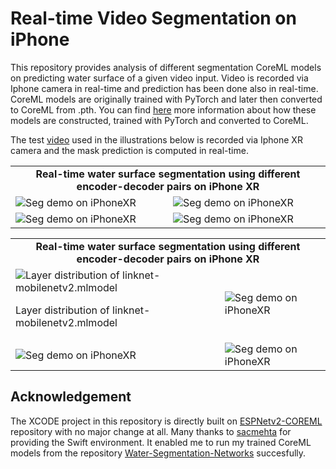 # Real-time Video Segmentation on iPhone

This repository provides analysis of different segmentation CoreML models on predicting water surface of a given video input. Video is recorded via Iphone camera in real-time and prediction has been done also in real-time. CoreML models are originally trained with PyTorch and later then converted to CoreML from .pth. You can find [here](https://github.com/erdemunal35/Water-Segmentation-Networks) more information about how these models are constructed, trained with PyTorch and converted to CoreML.

The test [video](https://www.youtube.com/watch?v=K1QICrgxTjA&t=131s&ab_channel=LoungeVFilms-RelaxingMusicandNatureSounds) used in the illustrations below is recorded via Iphone XR camera and the mask prediction is computed in real-time.

<table>
    <tr>
        <td colspan=2 align="center"><b>Real-time water surface segmentation using different encoder-decoder pairs on iPhone XR<b></td>
    </tr>
    <tr>
        <td>
            <img src="https://github.com/erdemunal35/Real-time-Video-Segmentation-on-Iphone/blob/master/github_data/linknet_mobilenetv2_gif.gif?raw=true" alt="Seg demo on iPhoneXR"></img>
        </td>
        <td>
            <img src="https://github.com/erdemunal35/Real-time-Video-Segmentation-on-Iphone/blob/master/github_data/linknet_resnet18_gif.gif?raw=true" alt="Seg demo on iPhoneXR"></img>
        </td>
    </tr>
    <tr>
    <td>
            <img src="https://github.com/erdemunal35/Real-time-Video-Segmentation-on-Iphone/blob/master/github_data/unet_mobilenetv2_gif.gif?raw=true" alt="Seg demo on iPhoneXR"></img>
        </td>
        <td>
            <img src="https://github.com/erdemunal35/Real-time-Video-Segmentation-on-Iphone/blob/master/github_data/unet_resnet18_gif.gif?raw=true" alt="Seg demo on iPhoneXR"></img>
        </td>
    </tr>
</table>

<table>
    <tr>
        <td colspan=2 align="center"><b>Real-time water surface segmentation using different encoder-decoder pairs on iPhone XR<b></td>
    </tr>
    <tr>
        <td>
            <img src="https://github.com/erdemunal35/Real-time-Video-Segmentation-on-Iphone/blob/master/github_data/linknet-mobilenetv2.png" alt="Layer distribution of linknet-mobilenetv2.mlmodel"></img><p>Layer distribution of linknet-mobilenetv2.mlmodel</p>
        </td>
        <td>
            <img src="https://github.com/erdemunal35/Real-time-Video-Segmentation-on-Iphone/blob/master/github_data/linknet-resnet18.png" alt="Seg demo on iPhoneXR"></img>
        </td>
    </tr>
    <tr>
    <td>
            <img src="https://github.com/erdemunal35/Real-time-Video-Segmentation-on-Iphone/blob/master/github_data/unet-mobilenetv2.png" alt="Seg demo on iPhoneXR"></img>
        </td>
        <td>
            <img src="https://github.com/erdemunal35/Real-time-Video-Segmentation-on-Iphone/blob/master/github_data/unet-resnet18.png" alt="Seg demo on iPhoneXR"></img>
        </td>
    </tr>
</table>

## Acknowledgement
The XCODE project in this repository is directly built on [ESPNetv2-COREML](https://github.com/sacmehta/ESPNetv2-COREML) repository with no major change at all. Many thanks to [sacmehta](https://github.com/sacmehta) for providing the Swift environment. It enabled me to run my trained CoreML models from the repository [Water-Segmentation-Networks](https://github.com/erdemunal35/Water-Segmentation-Networks) succesfully.
